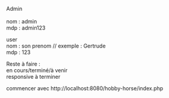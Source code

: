 Admin<br>
<br>
nom : admin<br>
mdp : admin123<br>

user <br> 
nom : son prenom // exemple : Gertrude<br> 
mdp : 123<br> 

Reste à faire : <br> 
en cours/terminé/à venir<br> 
responsive à terminer<br> 


commencer avec http://localhost:8080/hobby-horse/index.php
